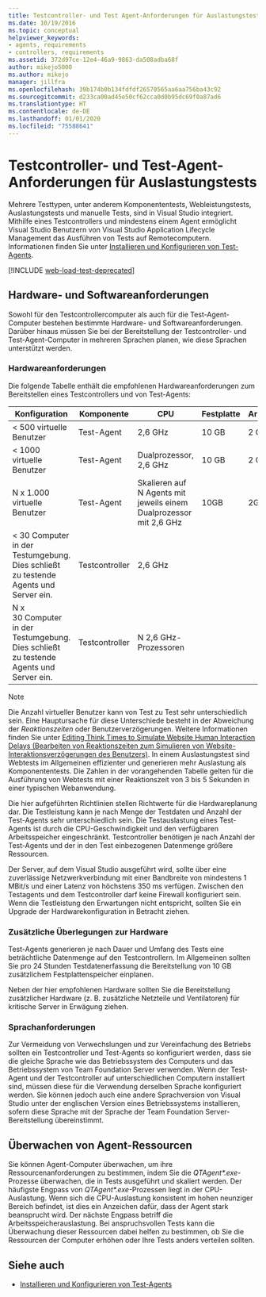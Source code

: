 ```yaml
---
title: Testcontroller- und Test Agent-Anforderungen für Auslastungstests
ms.date: 10/19/2016
ms.topic: conceptual
helpviewer_keywords:
- agents, requirements
- controllers, requirements
ms.assetid: 372d97ce-12e4-46a9-9863-da508adba68f
author: mikejo5000
ms.author: mikejo
manager: jillfra
ms.openlocfilehash: 39b174b0b134fdfdf26570565aa6aa756ba43c92
ms.sourcegitcommit: d233ca00ad45e50cf62cca0d0b95dc69f0a87ad6
ms.translationtype: HT
ms.contentlocale: de-DE
ms.lasthandoff: 01/01/2020
ms.locfileid: "75588641"
---
```

# <a name="test-controller-and-test-agent-requirements-for-load-testing"></a>Testcontroller- und Test-Agent-Anforderungen für Auslastungstests

Mehrere Testtypen, unter anderem Komponententests, Webleistungstests, Auslastungstests und manuelle Tests, sind in Visual Studio integriert. Mithilfe eines Testcontrollers und mindestens einem Agent ermöglicht Visual Studio Benutzern von Visual Studio Application Lifecycle Management das Ausführen von Tests auf Remotecomputern. Informationen finden Sie unter [Installieren und Konfigurieren von Test-Agents](../test/lab-management/install-configure-test-agents.md).

[!INCLUDE [web-load-test-deprecated](includes/web-load-test-deprecated.md)]

## <a name="hardware-and-software-requirements"></a>Hardware- und Softwareanforderungen

Sowohl für den Testcontrollercomputer als auch für die Test-Agent-Computer bestehen bestimmte Hardware- und Softwareanforderungen. Darüber hinaus müssen Sie bei der Bereitstellung der Testcontroller- und Test-Agent-Computer in mehreren Sprachen planen, wie diese Sprachen unterstützt werden.

### <a name="hardware-requirements"></a>Hardwareanforderungen

Die folgende Tabelle enthält die empfohlenen Hardwareanforderungen zum Bereitstellen eines Testcontrollers und von Test-Agents:

|**Konfiguration**|**Komponente**|**CPU**|**Festplatte**|**Arbeitsspeicher**|
|-|-------------------|-|------------|-|
|< 500 virtuelle Benutzer|Test-Agent|2,6 GHz|10 GB|2 GB|
|< 1000 virtuelle Benutzer|Test-Agent|Dualprozessor, 2,6 GHz|10 GB|2 GB|
|N x 1.000 virtuelle Benutzer|Test-Agent|Skalieren auf N Agents mit jeweils einem Dualprozessor mit 2,6 GHz|10GB|2GB|
|\< 30 Computer in der Testumgebung. Dies schließt zu testende Agents und Server ein.|Testcontroller|2,6 GHz|||
|N x 30 Computer in der Testumgebung. Dies schließt zu testende Agents und Server ein.|Testcontroller|N 2,6 GHz-Prozessoren|||

> [!NOTE]
> Die Anzahl virtueller Benutzer kann von Test zu Test sehr unterschiedlich sein. Eine Hauptursache für diese Unterschiede besteht in der Abweichung der *Reaktionszeiten* oder Benutzerverzögerungen. Weitere Informationen finden Sie unter [Editing Think Times to Simulate Website Human Interaction Delays (Bearbeiten von Reaktionszeiten zum Simulieren von Website-Interaktionsverzögerungen des Benutzers)](../test/edit-think-times-in-load-test-scenarios.md). In einem Auslastungstest sind Webtests im Allgemeinen effizienter und generieren mehr Auslastung als Komponententests. Die Zahlen in der vorangehenden Tabelle gelten für die Ausführung von Webtests mit einer Reaktionszeit von 3 bis 5 Sekunden in einer typischen Webanwendung.

Die hier aufgeführten Richtlinien stellen Richtwerte für die Hardwareplanung dar. Die Testleistung kann je nach Menge der Testdaten und Anzahl der Test-Agents sehr unterschiedlich sein. Die Testauslastung eines Test-Agents ist durch die CPU-Geschwindigkeit und den verfügbaren Arbeitsspeicher eingeschränkt. Testcontroller benötigen je nach Anzahl der Test-Agents und der in den Test einbezogenen Datenmenge größere Ressourcen.

Der Server, auf dem Visual Studio ausgeführt wird, sollte über eine zuverlässige Netzwerkverbindung mit einer Bandbreite von mindestens 1 MBit/s und einer Latenz von höchstens 350 ms verfügen. Zwischen den Testagents und dem Testcontroller darf keine Firewall konfiguriert sein. Wenn die Testleistung den Erwartungen nicht entspricht, sollten Sie ein Upgrade der Hardwarekonfiguration in Betracht ziehen.

### <a name="additional-hardware-considerations"></a>Zusätzliche Überlegungen zur Hardware

Test-Agents generieren je nach Dauer und Umfang des Tests eine beträchtliche Datenmenge auf den Testcontrollern. Im Allgemeinen sollten Sie pro 24 Stunden Testdatenerfassung die Bereitstellung von 10 GB zusätzlichem Festplattenspeicher einplanen.

Neben der hier empfohlenen Hardware sollten Sie die Bereitstellung zusätzlicher Hardware (z. B. zusätzliche Netzteile und Ventilatoren) für kritische Server in Erwägung ziehen.

### <a name="language-requirements"></a>Sprachanforderungen

Zur Vermeidung von Verwechslungen und zur Vereinfachung des Betriebs sollten ein Testcontroller und Test-Agents so konfiguriert werden, dass sie die gleiche Sprache wie das Betriebssystem des Computers und das Betriebssystem von Team Foundation Server verwenden. Wenn der Test-Agent und der Testcontroller auf unterschiedlichen Computern installiert sind, müssen diese für die Verwendung derselben Sprache konfiguriert werden. Sie können jedoch auch eine andere Sprachversion von Visual Studio unter der englischen Version eines Betriebssystems installieren, sofern diese Sprache mit der Sprache der Team Foundation Server-Bereitstellung übereinstimmt.

## <a name="monitor-agent-resources"></a>Überwachen von Agent-Ressourcen

Sie können Agent-Computer überwachen, um ihre Ressourcenanforderungen zu bestimmen, indem Sie die *QTAgent\*.exe*-Prozesse überwachen, die in Tests ausgeführt und skaliert werden. Der häufigste Engpass von *QTAgent\*.exe*-Prozessen liegt in der CPU-Auslastung. Wenn sich die CPU-Auslastung konsistent im hohen neunziger Bereich befindet, ist dies ein Anzeichen dafür, dass der Agent stark beansprucht wird. Der nächste Engpass betriff die Arbeitsspeicherauslastung. Bei anspruchsvollen Tests kann die Überwachung dieser Ressourcen dabei helfen zu bestimmen, ob Sie die Ressourcen der Computer erhöhen oder Ihre Tests anders verteilen sollten.

## <a name="see-also"></a>Siehe auch

- [Installieren und Konfigurieren von Test-Agents](../test/lab-management/install-configure-test-agents.md)
